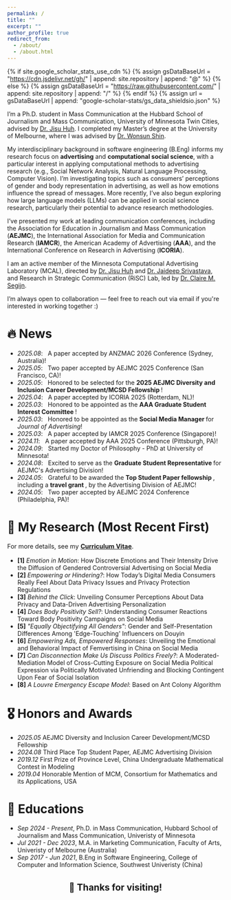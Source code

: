 ```yaml
---
permalink: /
title: ""
excerpt: ""
author_profile: true
redirect_from: 
  - /about/
  - /about.html
---
```


{% if site.google_scholar_stats_use_cdn %}
{% assign gsDataBaseUrl = "https://cdn.jsdelivr.net/gh/" | append: site.repository | append: "@" %}
{% else %}
{% assign gsDataBaseUrl = "https://raw.githubusercontent.com/" | append: site.repository | append: "/" %}
{% endif %}
{% assign url = gsDataBaseUrl | append: "google-scholar-stats/gs_data_shieldsio.json" %}

<span class='anchor' id='about-me'></span>

I’m a Ph.D. student in Mass Communication at the Hubbard School of Journalism and Mass Communication, University of Minnesota Twin Cities, advised by [Dr. Jisu Huh](https://cla.umn.edu/about/directory/profile/jhuh). I completed my Master’s degree at the University of Melbourne, where I was advised by [Dr. Wonsun Shin](https://findanexpert.unimelb.edu.au/profile/785255-wonsun-shin).

My interdisciplinary background in software engineering (B.Eng) informs my research focus on <strong>advertising</strong> and <strong>computational social science</strong>, with a particular interest in applying computational methods to advertising research (e.g., Social Network Analysis, Natural Language Processing, Computer Vision). I’m investigating topics such as consumers’ perceptions of gender and body representation in advertising, as well as how emotions influence the spread of messages. More recently, I’ve also begun exploring how large language models (LLMs) can be applied in social science research, particularly their potential to advance research methodologies.
 
I’ve presented my work at leading communication conferences, including the Association for Education in Journalism and Mass Communication (<strong>AEJMC</strong>), the International Association for Media and Communication Research (<strong>IAMCR</strong>), the American Academy of Advertising (<strong>AAA</strong>), and the International Conference on Research in Advertising (<strong>ICORIA</strong>).

I am an active member of the Minnesota Computational Advertising Laboratory (MCAL), directed by [Dr. Jisu Huh](https://cla.umn.edu/about/directory/profile/jhuh) and [Dr. Jaideep Srivastava](https://cse.umn.edu/cs/jaideep-srivastava), and Research in Strategic Communication (RiSC) Lab, led by [Dr. Claire M. Segijn](https://cla.umn.edu/about/directory/profile/segijn).

I’m always open to collaboration — feel free to reach out via email if you're interested in working together :)


# 🔥 News
- *2025.08*: &nbsp; A paper accepted by ANZMAC 2026 Conference (Sydney, Australia)!
- *2025.05*: &nbsp; Two paper accepted by AEJMC 2025 Conference (San Francisco, CA)! 
- *2025.05*: &nbsp; Honored to be selected for the <strong> 2025 AEJMC Diversity and Inclusion Career Development/MCSD Fellowship </strong>!
- *2025.04*: &nbsp; A paper accepted by ICORIA 2025 (Rotterdam, NL)!
- *2025.03*: &nbsp; Honored to be appointed as the <strong> AAA Graduate Student Interest Committee </strong>!
- *2025.03*: &nbsp; Honored to be appointed as the <strong> Social Media Manager </strong> for *Journal of Advertising*!
- *2025.03*: &nbsp; A paper accepted by IAMCR 2025 Conference (Singapore)!
- *2024.11*: &nbsp; A paper accepted by AAA 2025 Conference (Pittsburgh, PA)!
- *2024.09*: &nbsp; Started my Doctor of Philosophy - PhD at University of Minnesota!
- *2024.08*: &nbsp; Excited to serve as the <strong> Graduate Student Representative </strong> for AEJMC's Advertising Division!
- *2024.05*: &nbsp; Grateful to be awarded the <strong> Top Student Paper fellowship </strong>, including a <strong> travel grant </strong>, by the Advertising Division of AEJMC!
- *2024.05*: &nbsp; Two paper accepted by AEJMC 2024 Conference (Philadelphia, PA)!


<!--
My research interest includes neural machine translation and computer vision. I have published more than 100 papers at the top international AI conferences with total <a href='https://scholar.google.com/citations?user=DhtAFkwAAAAJ'>google scholar citations <strong><span id='total_cit'>260000+</span></strong></a> (You can also use google scholar badge <a href='https://scholar.google.com/citations?user=DhtAFkwAAAAJ'><img src="https://img.shields.io/endpoint?url={{ url | url_encode }}&logo=Google%20Scholar&labelColor=f6f6f6&color=9cf&style=flat&label=citations"></a>).
-->

# 📝 My Research (Most Recent First)

<p style="font-size: 0.9rem; margin-bottom: 1rem;">
  For more details, see my <a href="/assets/Wenwen Cao_CV_08162025.pdf" target="_blank"><strong>Curriculum Vitae</strong></a>.
</p>

- **[1]** *Emotion in Motion*: How Discrete Emotions and Their Intensity Drive the Diffusion of Gendered Controversial Advertising on Social Media  
- **[2]** *Empowering or Hindering?*: How Today’s Digital Media Consumers Really Feel About Data Privacy Issues and Privacy Protection Regulations  
- **[3]** *Behind the Click*: Unveiling Consumer Perceptions About Data Privacy and Data-Driven Advertising Personalization  
- **[4]** *Does Body Positivity Sell?*: Understanding Consumer Reactions Toward Body Positivity Campaigns on Social Media  
- **[5]** *"Equally Objectifying All Genders"*: Gender and Self-Presentation Differences Among 'Edge-Touching' Influencers on Douyin  
- **[6]** *Empowering Ads, Empowered Responses*: Unveiling the Emotional and Behavioral Impact of Femvertising in China on Social Media  
- **[7]** *Can Disconnection Make Us Discuss Politics Freely?*: A Moderated-Mediation Model of Cross-Cutting Exposure on Social Media Political Expression via Politically Motivated Unfriending and Blocking Contingent Upon Fear of Social Isolation  
- **[8]** *A Louvre Emergency Escape Model*: Based on Ant Colony Algorithm  


# 🎖 Honors and Awards
- *2025.05* AEJMC Diversity and Inclusion Career Development/MCSD Fellowship
- *2024.08* Third Place Top Student Paper, AEJMC Advertising Division
- *2019.12* First Prize of Province Level, China Undergraduate Mathematical Contest in Modeling
- *2019.04* Honorable Mention of MCM, Consortium for Mathematics and its Applications, USA


# 📖 Educations
- *Sep 2024 - Present*, Ph.D. in Mass Communication, Hubbard School of Journalism and Mass Communication, Univeristy of Minnesota
- *Jul 2021 - Dec 2023*, M.A. in Marketing Communication, Faculty of Arts, Univeristy of Melbourne (Australia)
- *Sep 2017 - Jun 2021*, B.Eng in Software Engineering, College of Computer and Information Science, Southwest Univeristy (China)


<!--
# 📝 Publications 

<div class='paper-box'><div class='paper-box-image'><div><div class="badge">CVPR 2016</div><img src='images/500x300.png' alt="sym" width="100%"></div></div>
<div class='paper-box-text' markdown="1">

[Deep Residual Learning for Image Recognition](https://openaccess.thecvf.com/content_cvpr_2016/papers/He_Deep_Residual_Learning_CVPR_2016_paper.pdf)

**Kaiming He**, Xiangyu Zhang, Shaoqing Ren, Jian Sun

[**Project**](https://scholar.google.com/citations?view_op=view_citation&hl=zh-CN&user=DhtAFkwAAAAJ&citation_for_view=DhtAFkwAAAAJ:ALROH1vI_8AC) <strong><span class='show_paper_citations' data='DhtAFkwAAAAJ:ALROH1vI_8AC'></span></strong>
- Lorem ipsum dolor sit amet, consectetur adipiscing elit. Vivamus ornare aliquet ipsum, ac tempus justo dapibus sit amet. 
</div>
</div>

- [Lorem ipsum dolor sit amet, consectetur adipiscing elit. Vivamus ornare aliquet ipsum, ac tempus justo dapibus sit amet](https://github.com), A, B, C, **CVPR 2020**
-->



<!-- 
# 💬 Invited Talks
- *2021.06*, Lorem ipsum dolor sit amet, consectetur adipiscing elit. Vivamus ornare aliquet ipsum, ac tempus justo dapibus sit amet. 
- *2021.03*, Lorem ipsum dolor sit amet, consectetur adipiscing elit. Vivamus ornare aliquet ipsum, ac tempus justo dapibus sit amet.  \| [\[video\]](https://github.com/)
-->

<!-- 
# 💻 Internships
- *2019.05 - 2020.02*, [Lorem](https://github.com/), China.
-->

<h2 style="text-align: center; margin-top: 2rem;">🙌 Thanks for visiting!</h2>

<div style="max-width: 400px; margin: 0 auto;">
  <script type="text/javascript" id="clustrmaps" 
    src="//clustrmaps.com/map_v2.js?d=5hfnF5I6uzO2Enm-AIg1_AWnLaPk9mWymyKEBmmJmpM&cl=ffffff&w=a">
  </script>
</div>
